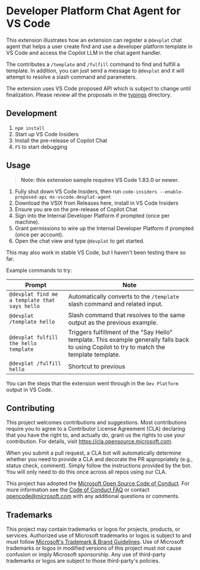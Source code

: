 # Developer Platform Chat Agent for VS Code

This extension illustrates how an extension can register a `@devplat` chat agent that helps a user create find and use a developer platform template in VS Code and access the Copilot LLM in the chat agent handler.

The contributes a `/template` and `/fulfill` command to find and fulfill a template. In addition, you can just send a message to `@devplat` and it will attempt to resolve a slash command and parameters.

The extension uses VS Code proposed API which is subject to change until finalization. Please review all the proposals in the [typings](./src/typings) directory.

## Development

1. `npm install`
2. Start up VS Code Insiders
3. Install the pre-release of Copilot Chat
4. `F5` to start debugging

## Usage

> **Note: this extension sample requires VS Code 1.83.0 or newer.**

1. Fully shut down VS Code Insiders, then run `code-insiders --enable-proposed-api ms-vscode.devplat-agent`
2. Download the VSIX from Releases here, install in VS Code Insiders
3. Ensure you are on the pre-release of Copilot Chat
4. Sign into the Internal Developer Platform if prompted (once per machine).
5. Grant permissions to wire up the Internal Developer Platform if prompted (once per account).
6. Open the chat view and type `@devplat` to get started.

This may also work in stable VS Code, but I haven't been testing there so far.

Example commands to try:

| Prompt                                        | Note                                                                                                                                        |
| --------------------------------------------- | ------------------------------------------------------------------------------------------------------------------------------------------- |
| `@devplat find me a template that says hello` | Automatically converts to the `/template` slash command and related input.                                                                  |
| `@devplat /template hello`                    | Slash command that resolves to the same output as the previous example.                                                                     |
| `@devplat fulfill the hello template`         | Triggers fulfillment of the "Say Hello" template. This example generally falls back to using Copilot to try to match the template template. |
| `@devplat /fulfill hello`                     | Shortcut to previous                                                                                                                        |

You can the steps that the extension went through in the `Dev Platform` output in VS Code.

## Contributing

This project welcomes contributions and suggestions. Most contributions require you to agree to a
Contributor License Agreement (CLA) declaring that you have the right to, and actually do, grant us
the rights to use your contribution. For details, visit https://cla.opensource.microsoft.com.

When you submit a pull request, a CLA bot will automatically determine whether you need to provide
a CLA and decorate the PR appropriately (e.g., status check, comment). Simply follow the instructions
provided by the bot. You will only need to do this once across all repos using our CLA.

This project has adopted the [Microsoft Open Source Code of Conduct](https://opensource.microsoft.com/codeofconduct/).
For more information see the [Code of Conduct FAQ](https://opensource.microsoft.com/codeofconduct/faq/) or
contact [opencode@microsoft.com](mailto:opencode@microsoft.com) with any additional questions or comments.

## Trademarks

This project may contain trademarks or logos for projects, products, or services. Authorized use of Microsoft
trademarks or logos is subject to and must follow
[Microsoft's Trademark & Brand Guidelines](https://www.microsoft.com/en-us/legal/intellectualproperty/trademarks/usage/general).
Use of Microsoft trademarks or logos in modified versions of this project must not cause confusion or imply Microsoft sponsorship.
Any use of third-party trademarks or logos are subject to those third-party's policies.
